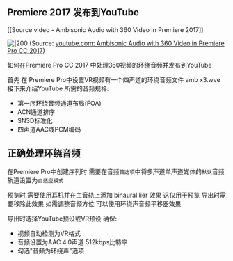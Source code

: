 
## Premiere  2017 发布到YouTube
[[Source video - Ambisonic Audio with 360 Video in Premiere 2017]]

![|200](https://i.ytimg.com/vi/MqBDQLV7xZI/hqdefault.jpg)
(Source:  [youtube.com: Ambisonic Audio with 360 Video in Premiere Pro CC 2017](https://youtu.be/MqBDQLV7xZI?t=1156))


如何在Premiere Pro CC 2017 中处理360视频的环绕音频并发布到YouTube

首先 在 Premiere Pro中设置VR视频有一个四声道的环绕音频文件 amb x3.wve 接下来介绍YouTube 所需的音频规格:
- 第一序环绕音频通道布局(FOA)
- ACN通道排序
- SN3D标准化
- 四声道AAC或PCM编码

## 正确处理环绕音频
在Premiere Pro中创建序列时 需要在音频`首选项`中将多声道单声道媒体的`默认`音频轨道设置为`自适应模式`

预览时 需要使用耳机并在主音轨上添加 binaural lier 效果 这仅用于预览 导出时需要移除此效果 如需调整音频方位 可以使用环绕声音频平移器效果

导出时选择YouTube预设或VR预设 确保:
- 视频自动检测为VR格式
- 音频设置为AAC 4.0声道 512kbps比特率
- 勾选"音频为环绕声"选项
